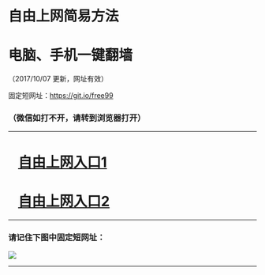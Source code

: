 ﻿# 自由上网简易方法

# 电脑、手机一键翻墙

（2017/10/07 更新，网址有效）

固定短网址：https://git.io/free99

### （微信如打不开，请转到浏览器打开）


***





# &nbsp;&nbsp; <a href="http://ft1208010217.fwq-tz-1001.info/fwqtz01.html?t=100700117372 " target="_blank">自由上网入口1</a>
# &nbsp;&nbsp; <a href="http://ft1990314904.fwq-tz-1002.info/fwqtz02.html?t=100700121257 " target="_blank">自由上网入口2</a>
***

### 请记住下图中固定短网址：

<img src="https://s3-us-west-2.amazonaws.com/fwq-1001/yjfq-20170905okok.png" /> 


***

